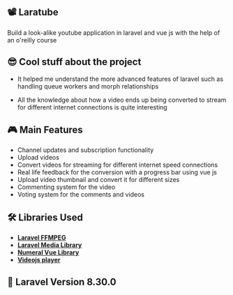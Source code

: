 ## 📽 Laratube 

Build a look-alike youtube application in laravel and vue js with the help of an o'reilly course

## 😎 Cool stuff about the project

- It helped me understand the more advanced features of laravel such as handling queue workers and morph relationships

- All the knowledge about how a video ends up being converted to stream for different internet connections is quite interesting

## 🎮 Main Features

-  Channel updates and subscription functionality
-  Upload videos
-  Convert videos for streaming for different internet speed connections
-  Real life feedback for the conversion with a progress bar using vue js 
-  Upload video thumbnail and convert it for different sizes
-  Commenting system for the video
-  Voting system for the comments and videos


## 🛠️ Libraries Used
- **[Laravel FFMPEG](https://github.com/protonemedia/laravel-ffmpeg)**
- **[Laravel Media Library](https://github.com/spatie/laravel-medialibrary)**
- **[Numeral Vue Library](https://www.npmjs.com/package/vue-numerals)**
- **[Videojs player](https://videojs.com/getting-started/)**

## 🔢 Laravel Version 8.30.0
